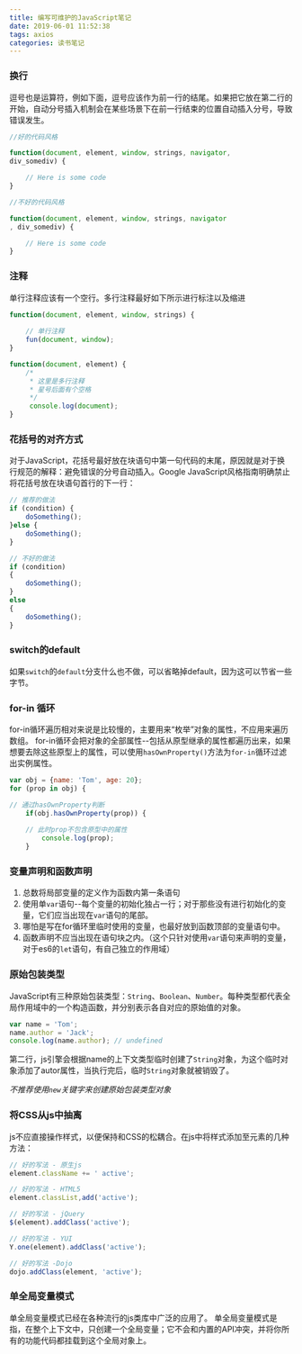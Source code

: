 ```yaml
---
title: 编写可维护的JavaScript笔记
date: 2019-06-01 11:52:38
tags: axios
categories: 读书笔记
---
```


### 换行
逗号也是运算符，例如下面，逗号应该作为前一行的结尾。如果把它放在第二行的开始，自动分号插入机制会在某些场景下在前一行结束的位置自动插入分号，导致错误发生。

```js
//好的代码风格

function(document, element, window, strings, navigator,
div_somediv) {

    // Here is some code 
}

//不好的代码风格

function(document, element, window, strings, navigator
, div_somediv) {

    // Here is some code
}

```
### 注释
单行注释应该有一个空行。多行注释最好如下所示进行标注以及缩进

```js
function(document, element, window, strings) {
    
    // 单行注释
    fun(document, window);
}

function(document, element) {
    /*
     * 这里是多行注释
     * 星号后面有个空格
     */
     console.log(document);
}
```
### 花括号的对齐方式
对于JavaScript，花括号最好放在块语句中第一句代码的末尾，原因就是对于换行规范的解释：避免错误的分号自动插入。Google JavaScript风格指南明确禁止将花括号放在块语句首行的下一行：


```js
// 推荐的做法
if (condition) {
    doSomething();
}else {
    doSomething();
}

// 不好的做法
if (condition)
{
    doSomething();
}
else 
{
    doSomething();
}
```
### switch的default
如果`switch`的`default`分支什么也不做，可以省略掉default，因为这可以节省一些字节。
### for-in 循环
for-in循环遍历相对来说是比较慢的，主要用来“枚举”对象的属性，不应用来遍历数组。
for-in循环会把对象的全部属性--包括从原型继承的属性都遍历出来，如果想要去除这些原型上的属性，可以使用`hasOwnProperty()`方法为`for-in`循环过滤出实例属性。

```js
var obj = {name: 'Tom', age: 20};
for (prop in obj) {

// 通过hasOwnProperty判断
    if(obj.hasOwnProperty(prop)) {
    
    // 此时prop不包含原型中的属性
        console.log(prop);
    }
```
### 变量声明和函数声明
1. 总数将局部变量的定义作为函数内第一条语句
2. 使用单`var`语句--每个变量的初始化独占一行；对于那些没有进行初始化的变量，它们应当出现在`var`语句的尾部。
3. 哪怕是写在for循环里临时使用的变量，也最好放到函数顶部的变量语句中。
4. 函数声明不应当出现在语句块之内。（这个只针对使用`var`语句来声明的变量，对于es6的`let`语句，有自己独立的作用域）

### 原始包装类型
JavaScript有三种原始包装类型：`String`、`Boolean`、`Number`。每种类型都代表全局作用域中的一个构造函数，并分别表示各自对应的原始值的对象。

```js
var name = 'Tom';
name.author = 'Jack';
console.log(name.author); // undefined
```
第二行，js引擎会根据name的上下文类型临时创建了`String`对象，为这个临时对象添加了autor属性，当执行完后，临时`String`对象就被销毁了。

*不推荐使用`new`关键字来创建原始包装类型对象*

### 将CSS从js中抽离
js不应直接操作样式，以便保持和CSS的松耦合。在js中将样式添加至元素的几种方法：

```js
// 好的写法 - 原生js
element.className += ' active';

// 好的写法 - HTML5
element.classList,add('active');

// 好的写法 - jQuery
$(element).addClass('active');

// 好的写法 - YUI
Y.one(element).addClass('active');

// 好的写法 -Dojo
dojo.addClass(element, 'active');
```

### 单全局变量模式
单全局变量模式已经在各种流行的js类库中广泛的应用了。
单全局变量模式是指，在整个上下文中，只创建一个全局变量；它不会和内置的API冲突，并将你所有的功能代码都挂载到这个全局对象上。
